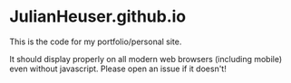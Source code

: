 # JulianHeuser.github.io

This is the code for my portfolio/personal site. 

It should display properly on all modern web browsers (including mobile) even without javascript. Please open an issue if it doesn't!
